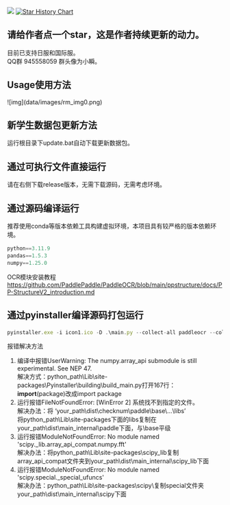 <img src="https://count.getloli.com/@zolara?name=zolara&theme=booru-lewd&padding=7&offset=0&align=top&scale=1&pixelated=1&darkmode=auto">

<a href="https://star-history.com/#zolara/bluearchive_TcbHistoryTool&Date">
 <picture>
   <source media="(prefers-color-scheme: dark)" srcset="https://api.star-history.com/svg?repos=zolara/bluearchive_TcbHistoryTool&type=Date&theme=dark" />
   <source media="(prefers-color-scheme: light)" srcset="https://api.star-history.com/svg?repos=zolara/bluearchive_TcbHistoryTool&type=Date" />
   <img alt="Star History Chart" src="https://api.star-history.com/svg?repos=zolara/bluearchive_TcbHistoryTool&type=Date" />
 </picture>
</a>

<h2>请给作者点一个star，这是作者持续更新的动力。</h2>
目前已支持日服和国际服。<br>
QQ群 945558059 群头像为小瞬。

<h2>Usage使用方法</h2>
![img](data/images/rm_img0.png)

<h2>新学生数据包更新方法</h2>
运行根目录下update.bat自动下载更新数据包。

<h2>通过可执行文件直接运行</h2>
请在右侧下载release版本，无需下载源码，无需考虑环境。

<h2>通过源码编译运行</h2>
推荐使用conda等版本依赖工具构建虚拟环境，本项目具有较严格的版本依赖环境。

```javascript
python==3.11.9
pandas==1.5.3
numpy==1.25.0
```
OCR模块安装教程<https://github.com/PaddlePaddle/PaddleOCR/blob/main/ppstructure/docs/PP-StructureV2_introduction.md>

<h2>通过pyinstaller编译源码打包运行</h2>

```javascript
pyinstaller.exe -i icon1.ico -D .\main.py --collect-all paddleocr --collect-all pyclipper --collect-all imghdr --collect-all skimage --collect-all imgaug --collect-all scipy.io --collect-all lmdb -p python_path\Lib\site-packages\scipy\_lib\array_api_compat\numpy\fft --hidden-import PySide6.QtSvg
```
报错解决方法
1. 编译中报错UserWarning: The numpy.array_api submodule is still experimental. See NEP 47.<br />解决方式：python_path\Lib\site-packages\Pyinstaller\building\build_main.py打开167行：
__import__(package)改成import package
2. 运行报错FileNotFoundError: [WinError 2] 系统找不到指定的文件。<br />解决办法：将 ‘your_path\dist\checknum\paddle\base\…\libs’<br />将python_path\Lib\site-packages下面的libs复制在your_path\dist\main\_internal\paddle下面，与\base平级
3. 运行报错ModuleNotFoundError: No module named 'scipy._lib.array_api_compat.numpy.fft'<br /> 解决办法：将python_path\Lib\site-packages\scipy\_lib复制array_api_compat文件夹到your_path\dist\main\_internal\scipy\_lib下面
4. 运行报错ModuleNotFoundError: No module named 'scipy.special._special_ufuncs'<br /> 解决办法：python_path\Lib\site-packages\scipy\复制special文件夹your_path\dist\main\_internal\scipy下面
